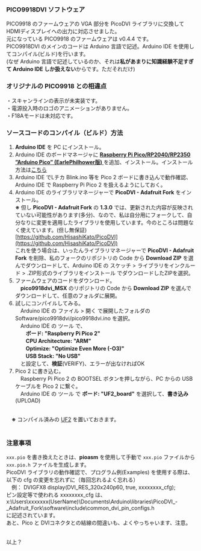 ### PICO9918DVI ソフトウェア

PICO9918 のファームウェアの VGA 部分を PicoDVI ライブラリに交換して HDMIディスプレイへの出力に対応させました。  
元になっている PICO9918 のファームウェアは v0.4.4 です。  
PICO9918DVI のメインのコードは Arduino 言語で記述。Arduino IDE を使用してコンパイル(ビルド)を行います。  
(なぜ Arduino 言語で記述しているのか、それは**私があまりに知識経験不足すぎて Arduino IDE しか扱えない**からです。ただそれだけ)

### オリジナルの PICO9918 との相違点

・スキャンラインの表示が未実装です。  
・電源投入時のロゴのアニメーションがありません。  
・F18Aモードは未対応です。

### ソースコードのコンパイル（ビルド）方法
1. **Arduino IDE** を PC にインストール。
2. Arduino IDE のボードマネージャに [ **Raspberry Pi Pico/RP2040/RP2350 ”Arduino Pico” (EarlePhilhower版)** ](https://github.com/earlephilhower/arduino-pico) を追加、インストール。インストール方法は[こちら](https://github.com/earlephilhower/arduino-pico#installation)
3. Arduino IDE でLチカ Blink.ino 等を Pico 2 ボードに書き込んで動作確認、Arduino IDE で Raspberry Pi Pico 2 を扱えるようにしておく。   
4. Arduino IDE のライブラリマネージャーで **PicoDVI - Adafruit Fork** をインストール。<br/>
 **※** 但し **PicoDVI - Adafruit Fork** の **1.3.0** では、更新された内容が反映されていない可能性があります(多分)、なので、私は自分用にフォークして、自分なりに変更を適用したライブラリを使用しています。今のところは問題なく使えています。(但し無保証)<br/>
 [https://github.com/HisashiKato/PicoDVI](https://github.com/HisashiKato/PicoDVI)<br/>
  これを使う場合は、いったんライブラリマネージャーで **PicoDVI - Adafruit Fork** を削除、私のフォークのリポジトリの Code から **Download ZIP** を選んでダウンロードして、Arduino IDE の スケッチ > ライブラリをインクルード > .ZIP形式のライブラリをインストール でダウンロードしたZIPを選択。<br/>
5. ファームウェアのコードをダウンロード。<br/>
　**pico9918dvi_MSX** のリポジトリの Code から **Download ZIP** を選んでダウンロードして、任意のフォルダに展開。  
6. 試しにコンパイルしてみる。<br/>
　Arduino IDE の ファイル > 開く で展開したフォルダの Software/pico9918dvi/pico9918dvi.ino を選択。<br/>
　Arduino IDE の ツール で、<br/>
　　**ボード: "Raspberry Pi Pico 2"**<br/>
　　**CPU Architecture: "ARM"**<br/>
　　**Optimize: "Optimize Even More (-O3)"**<br/>
　　**USB Stack: "No USB"**<br/>
　と設定して、**検証**(VERIFY)、エラーが出なければOK  
7. Pico 2 に書き込む。<br/>
　Raspberry Pi Pico 2 の BOOTSEL ボタンを押しながら、PC からの USBケーブルを Pico 2 に繋ぐ。<br/>
　Arduino IDE の ツール で **ボード: "UF2_board"** を選択して、**書き込み**(UPLOAD)<br/><br/>

　**※** コンパイル済みの [UF2](./UF2) を置いておきます。<br/><br/>

  
### 注意事項 ###
`xxx.pio` を書き換えたときは、**pioasm** を使用して手動で `xxx.pio` ファイルから `xxx.pio.h` ファイルを生成します。  
PicoDVI ライブラリの動作確認で、プログラム例(Examples) を使用する際は、以下の cfg の変更を忘れずに（毎回忘れるよく忘れる）<br/>
　例：  DVIGFX8 display(DVI_RES_320x240p60, true, xxxxxxxx_cfg);<br/>
ピン設定等で使われる xxxxxxxx_cfg は、  
x:\Users\xxxxxxx(UserName)\Documents\Arduino\libraries\PicoDVI_-_Adafruit_Fork\software\include\common_dvi_pin_configs.h  
に記述されています。  
あと、Pico と DVIコネクタとの結線の間違いも、よくやっちゃいます、注意。<br/><br/>

以上？
